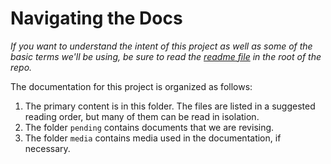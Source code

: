 # Navigating the Docs

_If you want to understand the intent of this project as well as some of the basic terms we'll
be using, be sure to read the [readme file](../README.md) in the root of the repo._

The documentation for this project is organized as follows:

1. The primary content is in this folder. The files are listed in a suggested reading order,
but many of them can be read in isolation.
2. The folder `pending` contains documents that we are revising.
3. The folder `media` contains media used in the documentation, if necessary.